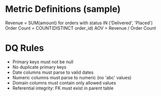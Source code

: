 
# Metric Definitions (sample)

Revenue = SUM(amount) for orders with status IN ('Delivered', 'Placed')
Order Count = COUNT(DISTINCT order_id)
AOV = Revenue / Order Count

# DQ Rules
- Primary keys must not be null
- No duplicate primary keys
- Date columns must parse to valid dates
- Numeric columns must parse to numeric (no 'abc' values)
- Domain columns must contain only allowed values
- Referential integrity: FK must exist in parent table
